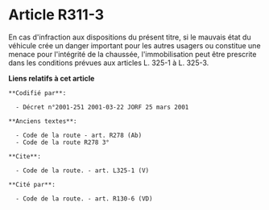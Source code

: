 # Article R311-3

En cas d'infraction aux dispositions du présent titre, si le mauvais état du véhicule crée un danger important pour les
autres usagers ou constitue une menace pour l'intégrité de la chaussée, l'immobilisation peut être prescrite dans les
conditions prévues aux articles L. 325-1 à L. 325-3.

**Liens relatifs à cet article**

	**Codifié par**:

	  - Décret n°2001-251 2001-03-22 JORF 25 mars 2001

	**Anciens textes**:

	  - Code de la route - art. R278 (Ab)
	  - Code de la route R278 3°

	**Cite**:

	  - Code de la route. - art. L325-1 (V)

	**Cité par**:

	  - Code de la route. - art. R130-6 (VD)

